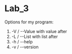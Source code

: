 # Lab_3
Options for my program:
1. -V / --Value with value after
2. -L / --List with list after
3. -h / --help
4. -v / --version

